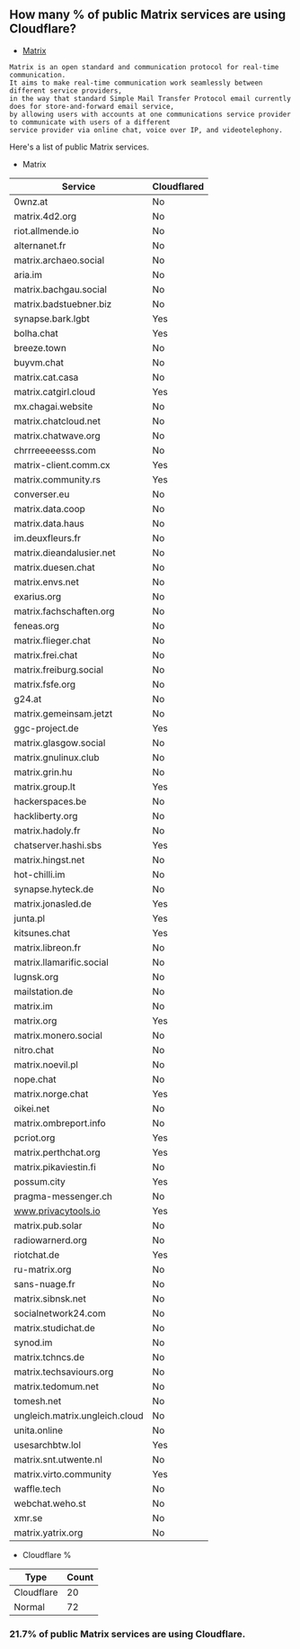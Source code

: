 ## How many % of public Matrix services are using Cloudflare?


- [Matrix](https://en.wikipedia.org/wiki/Matrix_(protocol))
```
Matrix is an open standard and communication protocol for real-time communication. 
It aims to make real-time communication work seamlessly between different service providers, 
in the way that standard Simple Mail Transfer Protocol email currently does for store-and-forward email service, 
by allowing users with accounts at one communications service provider to communicate with users of a different 
service provider via online chat, voice over IP, and videotelephony.
```


Here's a list of public Matrix services.


[//]: # (start replacement)


- Matrix

| Service | Cloudflared |
| --- | --- |
| 0wnz.at | No |
| matrix.4d2.org | No |
| riot.allmende.io | No |
| alternanet.fr | No |
| matrix.archaeo.social | No |
| aria.im | No |
| matrix.bachgau.social | No |
| matrix.badstuebner.biz | No |
| synapse.bark.lgbt | Yes |
| bolha.chat | Yes |
| breeze.town | No |
| buyvm.chat | No |
| matrix.cat.casa | No |
| matrix.catgirl.cloud | Yes |
| mx.chagai.website | No |
| matrix.chatcloud.net | No |
| matrix.chatwave.org | No |
| chrrreeeeesss.com | No |
| matrix-client.comm.cx | Yes |
| matrix.community.rs | Yes |
| converser.eu | No |
| matrix.data.coop | No |
| matrix.data.haus | No |
| im.deuxfleurs.fr | No |
| matrix.dieandalusier.net | No |
| matrix.duesen.chat | No |
| matrix.envs.net | No |
| exarius.org | No |
| matrix.fachschaften.org | No |
| feneas.org | No |
| matrix.flieger.chat | No |
| matrix.frei.chat | No |
| matrix.freiburg.social | No |
| matrix.fsfe.org | No |
| g24.at | No |
| matrix.gemeinsam.jetzt | No |
| ggc-project.de | Yes |
| matrix.glasgow.social | No |
| matrix.gnulinux.club | No |
| matrix.grin.hu | No |
| matrix.group.lt | Yes |
| hackerspaces.be | No |
| hackliberty.org | No |
| matrix.hadoly.fr | No |
| chatserver.hashi.sbs | Yes |
| matrix.hingst.net | No |
| hot-chilli.im | No |
| synapse.hyteck.de | No |
| matrix.jonasled.de | Yes |
| junta.pl | Yes |
| kitsunes.chat | Yes |
| matrix.libreon.fr | No |
| matrix.llamarific.social | No |
| lugnsk.org | No |
| mailstation.de | No |
| matrix.im | No |
| matrix.org | Yes |
| matrix.monero.social | No |
| nitro.chat | No |
| matrix.noevil.pl | No |
| nope.chat | No |
| matrix.norge.chat | Yes |
| oikei.net | No |
| matrix.ombreport.info | No |
| pcriot.org | Yes |
| matrix.perthchat.org | Yes |
| matrix.pikaviestin.fi | No |
| possum.city | Yes |
| pragma-messenger.ch | No |
| www.privacytools.io | Yes |
| matrix.pub.solar | No |
| radiowarnerd.org | No |
| riotchat.de | Yes |
| ru-matrix.org | No |
| sans-nuage.fr | No |
| matrix.sibnsk.net | No |
| socialnetwork24.com | No |
| matrix.studichat.de | No |
| synod.im | No |
| matrix.tchncs.de | No |
| matrix.techsaviours.org | No |
| matrix.tedomum.net | No |
| tomesh.net | No |
| ungleich.matrix.ungleich.cloud | No |
| unita.online | No |
| usesarchbtw.lol | Yes |
| matrix.snt.utwente.nl | No |
| matrix.virto.community | Yes |
| waffle.tech | No |
| webchat.weho.st | No |
| xmr.se | No |
| matrix.yatrix.org | No |


- Cloudflare %

| Type | Count |
| --- | --- |
| Cloudflare | 20 |
| Normal | 72 |


### 21.7% of public Matrix services are using Cloudflare.
